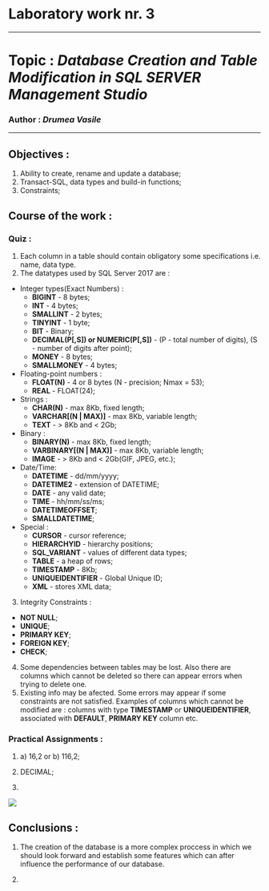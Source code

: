 # Laboratory work nr. 3
-----
# Topic : *Database Creation and Table Modification in SQL SERVER Management Studio*
### Author : *Drumea Vasile*
-----
## Objectives :
1. Ability to create, rename and update a database;
2. Transact-SQL, data types and build-in functions;
3. Constraints;

## Course of the work :
### Quiz :
1. Each column in a table should contain obligatory some specifications i.e. name, data type. 
2. The datatypes used by SQL Server 2017 are :
  - Integer types(Exact Numbers) : 
    - **BIGINT** - 8 bytes;
    - **INT** - 4 bytes;
    - **SMALLINT** - 2 bytes;
    - **TINYINT** - 1 byte;
    - **BIT** - Binary;
    - **DECIMAL(P[,S]) or NUMERIC(P[,S])** - (P - total number of digits), (S - number of digits after point); 
    - **MONEY** - 8 bytes;
    - **SMALLMONEY** - 4 bytes;
  - Floating-point numbers :
    - **FLOAT(N)** - 4 or 8 bytes (N - precision; Nmax = 53);
    - **REAL** - FLOAT(24);
  - Strings : 
    - **CHAR(N)** - max 8Kb, fixed length;
    - **VARCHAR[(N | MAX)]** - max 8Kb, variable length;
    - **TEXT** - > 8Kb and < 2Gb;
  - Binary : 
    - **BINARY(N)** - max 8Kb, fixed length;
    - **VARBINARY[(N | MAX)]** - max 8Kb, variable length;
    - **IMAGE** - > 8Kb and < 2Gb(GIF, JPEG, etc.);
  - Date/Time: 
    - **DATETIME** - dd/mm/yyyy;
    - **DATETIME2** - extension of DATETIME;
    - **DATE** - any valid date;
    - **TIME** - hh/mm/ss/ms;
    - **DATETIMEOFFSET**;
    - **SMALLDATETIME**;
  - Special :
    - **CURSOR** - cursor reference;
    - **HIERARCHYID** - hierarchy positions;
    - **SQL_VARIANT** - values of different data types;
    - **TABLE** - a heap of rows;
    - **TIMESTAMP** - 8Kb;
    - **UNIQUEIDENTIFIER** - Global Unique ID;
    - **XML** - stores XML data;
3. Integrity Constraints : 
  - **NOT NULL**;
  - **UNIQUE**;
  - **PRIMARY KEY**;
  - **FOREIGN KEY**;
  - **CHECK**;
4. Some dependencies between tables may be lost. Also there are columns which cannot be deleted so there can appear errors when trying to delete one. 
5. Existing info may be afected. Some errors may appear if some constraints are not satisfied. Examples of columns which cannot be modified are : columns with type **TIMESTAMP** or **UNIQUEIDENTIFIER**, associated with **DEFAULT**, **PRIMARY KEY** column etc. 

### Practical Assignments :
1. a) 16,2 or b) 116,2;

2. DECIMAL;

3. 

![](images/name.PNG)

## Conclusions : 

1. The creation of the database is a more complex proccess in which we should look forward and establish some features which can after influence the performance of our database.

2. 
